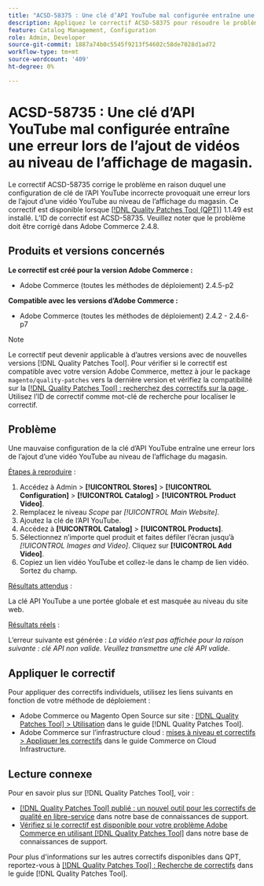 ```yaml
---
title: "ACSD-58375 : Une clé d’API YouTube mal configurée entraîne une erreur lors de l’ajout de la vidéo au niveau de l’affichage du magasin"
description: Appliquez le correctif ACSD-58375 pour résoudre le problème Adobe Commerce en raison duquel une configuration de clé API YouTube incorrecte provoque une erreur lors de l’ajout d’une vidéo YouTube au niveau de l’affichage du magasin.
feature: Catalog Management, Configuration
role: Admin, Developer
source-git-commit: 1887a74b0c5545f9213f54602c58de7028d1ad72
workflow-type: tm+mt
source-wordcount: '409'
ht-degree: 0%

---
```


# ACSD-58735 : Une clé d’API YouTube mal configurée entraîne une erreur lors de l’ajout de vidéos au niveau de l’affichage de magasin.

Le correctif ACSD-58735 corrige le problème en raison duquel une configuration de clé de l’API YouTube incorrecte provoquait une erreur lors de l’ajout d’une vidéo YouTube au niveau de l’affichage du magasin. Ce correctif est disponible lorsque [[!DNL Quality Patches Tool (QPT)]](/help/announcements/adobe-commerce-announcements/magento-quality-patches-released-new-tool-to-self-serve-quality-patches.md) 1.1.49 est installé. L’ID de correctif est ACSD-58735. Veuillez noter que le problème doit être corrigé dans Adobe Commerce 2.4.8.

## Produits et versions concernés

**Le correctif est créé pour la version Adobe Commerce :**

* Adobe Commerce (toutes les méthodes de déploiement) 2.4.5-p2

**Compatible avec les versions d’Adobe Commerce :**

* Adobe Commerce (toutes les méthodes de déploiement) 2.4.2 - 2.4.6-p7

>[!NOTE]
>
>Le correctif peut devenir applicable à d’autres versions avec de nouvelles versions [!DNL Quality Patches Tool]. Pour vérifier si le correctif est compatible avec votre version Adobe Commerce, mettez à jour le package `magento/quality-patches` vers la dernière version et vérifiez la compatibilité sur la [[!DNL Quality Patches Tool] : recherchez des correctifs sur la page ](https://experienceleague.adobe.com/tools/commerce-quality-patches/index.html?lang=fr). Utilisez l’ID de correctif comme mot-clé de recherche pour localiser le correctif.

## Problème

Une mauvaise configuration de la clé d’API YouTube entraîne une erreur lors de l’ajout d’une vidéo YouTube au niveau de l’affichage du magasin.

<u>Étapes à reproduire</u> :

1. Accédez à Admin > **[!UICONTROL Stores]** > **[!UICONTROL Configuration]** > **[!UICONTROL Catalog]** > **[!UICONTROL Product Video]**.
1. Remplacez le niveau *Scope* par *[!UICONTROL Main Website]*.
1. Ajoutez la clé de l’API YouTube.
1. Accédez à **[!UICONTROL Catalog]** > **[!UICONTROL Products]**.
1. Sélectionnez n’importe quel produit et faites défiler l’écran jusqu’à *[!UICONTROL Images and Video]*. Cliquez sur **[!UICONTROL Add Video]**.
1. Copiez un lien vidéo YouTube et collez-le dans le champ de lien vidéo. Sortez du champ.

<u>Résultats attendus</u> :

La clé API YouTube a une portée globale et est masquée au niveau du site web.

<u>Résultats réels</u> :

L’erreur suivante est générée : *La vidéo n’est pas affichée pour la raison suivante : clé API non valide. Veuillez transmettre une clé API valide*.

## Appliquer le correctif

Pour appliquer des correctifs individuels, utilisez les liens suivants en fonction de votre méthode de déploiement :

* Adobe Commerce ou Magento Open Source sur site : [[!DNL Quality Patches Tool] > Utilisation](https://experienceleague.adobe.com/docs/commerce-operations/tools/quality-patches-tool/usage.html?lang=fr) dans le guide [!DNL Quality Patches Tool].
* Adobe Commerce sur l’infrastructure cloud : [mises à niveau et correctifs > Appliquer les correctifs](https://experienceleague.adobe.com/docs/commerce-cloud-service/user-guide/develop/upgrade/apply-patches.html?lang=fr) dans le guide Commerce on Cloud Infrastructure.

## Lecture connexe

Pour en savoir plus sur [!DNL Quality Patches Tool], voir :

* [[!DNL Quality Patches Tool] publié : un nouvel outil pour les correctifs de qualité en libre-service](/help/announcements/adobe-commerce-announcements/magento-quality-patches-released-new-tool-to-self-serve-quality-patches.md) dans notre base de connaissances de support.
* [Vérifiez si le correctif est disponible pour votre problème Adobe Commerce en utilisant  [!DNL Quality Patches Tool]](/help/support-tools/patches-available-in-qpt-tool/check-patch-for-magento-issue-with-magento-quality-patches.md) dans notre base de connaissances de support.

Pour plus d&#39;informations sur les autres correctifs disponibles dans QPT, reportez-vous à [[!DNL Quality Patches Tool] : Recherche de correctifs](https://experienceleague.adobe.com/tools/commerce-quality-patches/index.html?lang=fr) dans le guide [!DNL Quality Patches Tool].
